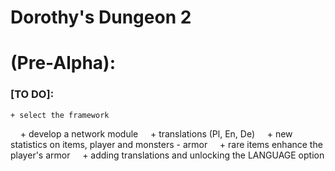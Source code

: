 
#                     **Dorothy's Dungeon 2**


# (Pre-Alpha):
###    [TO DO]:  
    + select the framework
    + develop a network module
    + translations (Pl, En, De)
    + new statistics on items, player and monsters - armor
    + rare items enhance the player's armor
    + adding translations and unlocking the LANGUAGE option           
